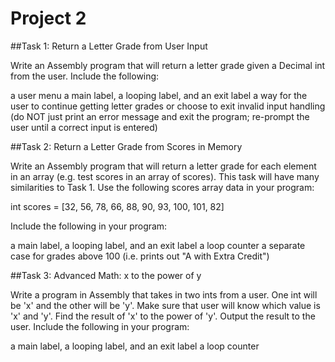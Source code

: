 # Project 2

##Task 1: Return a Letter Grade from User Input

Write an Assembly program that will return a letter grade given a Decimal int from the user. Include the following:

a user menu
a main label, a looping label, and an exit label
a way for the user to continue getting letter grades or choose to exit
invalid input handling (do NOT just print an error message and exit the program; re-prompt the user until a correct input is entered)

##Task 2: Return a Letter Grade from Scores in Memory

Write an Assembly program that will return a letter grade for each element in an array (e.g. test scores in an array of scores). This task will have many similarities to Task 1. Use the following scores array data in your program:

int scores = [32, 56, 78, 66, 88, 90, 93, 100, 101, 82]

Include the following in your program:

a main label, a looping label, and an exit label
a loop counter
a separate case for grades above 100 (i.e. prints out "A with Extra Credit")

##Task 3: Advanced Math: x to the power of y

Write a program in Assembly that takes in two ints from a user. One int will be 'x' and the other will be 'y'. Make sure that user will know which value is 'x' and 'y'. Find the result of 'x' to the power of 'y'. Output the result to the user. Include the following in your program:

a main label, a looping label, and an exit label
a loop counter
